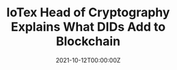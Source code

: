 ---
title: IoTex Head of Cryptography Explains What DIDs Add to Blockchain
tags:
- DID
date: "2021-10-12T00:00:00Z"

# Optional external URL for project (replaces project detail page).
external_link: "https://www.investing.com/news/cryptocurrency-news/iotex-head-of-cryptography-explains-what-dids-add-to-blockchain-2641250"
---